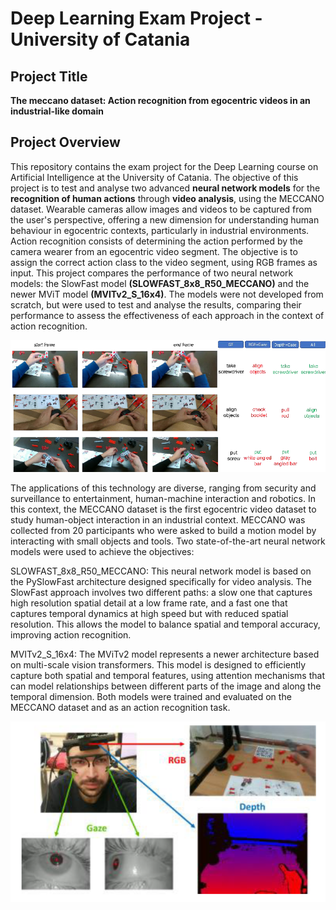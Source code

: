 # Deep Learning Exam Project - University of Catania

## Project Title
**The meccano dataset: Action recognition from egocentric videos in an industrial-like domain**

## Project Overview
This repository contains the exam project for the Deep Learning course on Artificial Intelligence at the University of Catania. The objective of this project is to test and analyse two advanced **neural network models** for the **recognition of human actions** through **video analysis**, using the MECCANO dataset. Wearable cameras allow images and videos to be captured from the user's perspective, offering a new dimension for understanding human behaviour in egocentric contexts, particularly in industrial environments.
Action recognition consists of determining the action performed by the camera wearer from an egocentric video segment. The objective is to assign the correct action class to the video segment, using RGB frames as input. This project compares the performance of two neural network models: the SlowFast model **(SLOWFAST_8x8_R50_MECCANO)** and the newer MViT model **(MVITv2_S_16x4)**. The models were not developed from scratch, but were used to test and analyse the results, comparing their performance to assess the effectiveness of each approach in the context of action recognition.

![alt text](https://github.com/francescogra/DeepLearningExam/blob/main/slide1.png)

The applications of this technology are diverse, ranging from security and surveillance to entertainment, human-machine interaction and robotics. In this context, the MECCANO dataset is the first egocentric video dataset to study human-object interaction in an industrial context. MECCANO was collected from 20 participants who were asked to build a motion model by interacting with small objects and tools. Two state-of-the-art neural network models were used to achieve the objectives:

SLOWFAST_8x8_R50_MECCANO: This neural network model is based on the PySlowFast architecture designed specifically for video analysis. The SlowFast approach involves two different paths: a slow one that captures high resolution spatial detail at a low frame rate, and a fast one that captures temporal dynamics at high speed but with reduced spatial resolution. This allows the model to balance spatial and temporal accuracy, improving action recognition.

MVITv2_S_16x4: The MViTv2 model represents a newer architecture based on multi-scale vision transformers. This model is designed to efficiently capture both spatial and temporal features, using attention mechanisms that can model relationships between different parts of the image and along the temporal dimension. Both models were trained and evaluated on the MECCANO dataset and as an action recognition task.

![alt text](https://github.com/francescogra/DeepLearningExam/blob/main/slide2.png)

